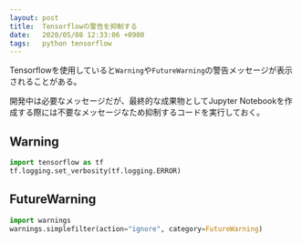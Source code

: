 ```yaml
---
layout: post
title:  Tensorflowの警告を抑制する
date:   2020/05/08 12:33:06 +0900
tags:   python tensorflow
---
```


Tensorflowを使用していると`Warning`や`FutureWarning`の警告メッセージが表示されることがある。

開発中は必要なメッセージだが、最終的な成果物としてJupyter Notebookを作成する際には不要なメッセージなため抑制するコードを実行しておく。

## Warning

```py
import tensorflow as tf
tf.logging.set_verbosity(tf.logging.ERROR)
```

## FutureWarning

```py
import warnings
warnings.simplefilter(action="ignore", category=FutureWarning)
```
